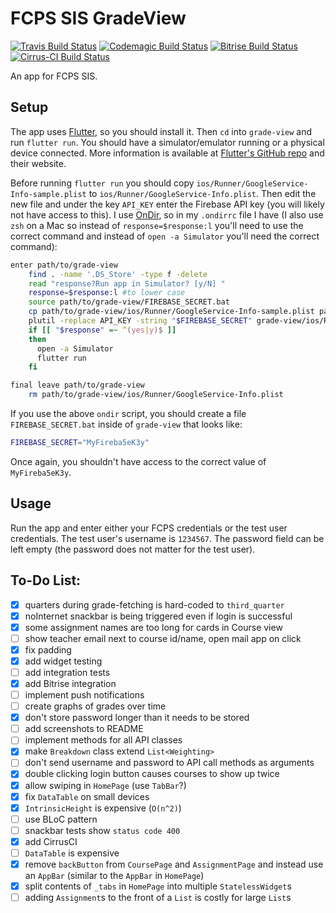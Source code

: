 # FCPS SIS GradeView
[![Travis Build Status](https://travis-ci.org/sumanthratna/grade-view.svg?branch=master)](https://travis-ci.org/sumanthratna/grade-view) [![Codemagic Build Status](https://api.codemagic.io/apps/5c699bc024cab100120d2931/5c699bc024cab100120d2930/status_badge.svg)](https://codemagic.io/apps/5c699bc024cab100120d2931/5c699bc024cab100120d2930/latest_build) [![Bitrise Build Status](https://app.bitrise.io/app/1eb88e8e2f886294/status.svg?token=dbUXfDkBiOLZlYKQiZTgZA&branch=master)](https://app.bitrise.io/app/1eb88e8e2f886294) [![Cirrus-CI Build Status](https://api.cirrus-ci.com/github/sumanthratna/grade-view.svg)](https://cirrus-ci.com/github/sumanthratna/grade-view)


An app for FCPS SIS.

## Setup
The app uses [Flutter](https://flutter.dev), so you should install it. Then `cd` into `grade-view` and run `flutter run`. You should have a simulator/emulator running or a physical device connected. More information is available at [Flutter's GitHub repo](https://github.com/flutter/flutter) and their website.

Before running `flutter run` you should copy `ios/Runner/GoogleService-Info-sample.plist` to `ios/Runner/GoogleService-Info.plist`. Then edit the new file and under the key `API_KEY` enter the Firebase API key (you will likely not have access to this). I use [OnDir](https://github.com/alecthomas/ondir), so in my `.ondirrc` file I have (I also use `zsh` on a Mac so instead of `response=$response:l` you'll need to use the correct command and instead of `open -a Simulator` you'll need the correct command):
```bash
enter path/to/grade-view
    find . -name '.DS_Store' -type f -delete
    read "response?Run app in Simulator? [y/N] "
    response=$response:l #to lower case
    source path/to/grade-view/FIREBASE_SECRET.bat
    cp path/to/grade-view/ios/Runner/GoogleService-Info-sample.plist path/to/grade-view/ios/Runner/GoogleService-Info.plist
    plutil -replace API_KEY -string "$FIREBASE_SECRET" grade-view/ios/Runner/GoogleService-Info.plist
    if [[ "$response" =~ ^(yes|y)$ ]]
    then
      open -a Simulator
      flutter run
    fi

final leave path/to/grade-view
    rm path/to/grade-view/ios/Runner/GoogleService-Info.plist
```
If you use the above `ondir` script, you should create a file `FIREBASE_SECRET.bat` inside of `grade-view` that looks like:
```bash
FIREBASE_SECRET="MyFireba5eK3y"
```
Once again, you shouldn't have access to the correct value of `MyFireba5eK3y`.

## Usage
Run the app and enter either your FCPS credentials or the test user credentials. The test user's username is `1234567`. The password field can be left empty (the password does not matter for the test user).

## To-Do List:
 - [x] quarters during grade-fetching is hard-coded to `third_quarter`
 - [x] noInternet snackbar is being triggered even if login is successful
 - [x] some assignment names are too long for cards in Course view
 - [ ] show teacher email next to course id/name, open mail app on click
 - [x] fix padding
 - [x] add widget testing
 - [ ] add integration tests
 - [x] add Bitrise integration
 - [ ] implement push notifications
 - [ ] create graphs of grades over time
 - [x] don't store password longer than it needs to be stored
 - [ ] add screenshots to README
 - [ ] implement methods for all API classes
 - [x] make `Breakdown` class extend `List<Weighting>`
 - [ ] don't send username and password to API call methods as arguments
 - [x] double clicking login button causes courses to show up twice
 - [x] allow swiping in `HomePage` (use `TabBar`?)
 - [x] fix `DataTable` on small devices
 - [x] `IntrinsicHeight` is expensive (`O(n^2)`)
 - [ ] use BLoC pattern
 - [ ] snackbar tests show `status code 400`
 - [x] add CirrusCI
 - [ ] `DataTable` is expensive
 - [x] remove `backButton` from `CoursePage` and `AssignmentPage` and instead use an `AppBar` (similar to the `AppBar` in `HomePage`)
 - [x] split contents of `_tabs` in `HomePage` into multiple `StatelessWidget`s
 - [ ] adding `Assignment`s to the front of a `List` is costly for large `List`s
